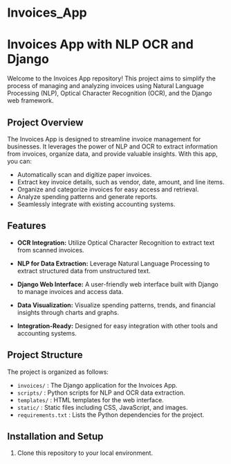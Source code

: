 # Invoices_App
# Invoices App with NLP OCR and Django

Welcome to the Invoices App repository! This project aims to simplify the process of managing and analyzing invoices using Natural Language Processing (NLP), Optical Character Recognition (OCR), and the Django web framework.

## Project Overview

The Invoices App is designed to streamline invoice management for businesses. It leverages the power of NLP and OCR to extract information from invoices, organize data, and provide valuable insights. With this app, you can:

- Automatically scan and digitize paper invoices.
- Extract key invoice details, such as vendor, date, amount, and line items.
- Organize and categorize invoices for easy access and retrieval.
- Analyze spending patterns and generate reports.
- Seamlessly integrate with existing accounting systems.

## Features

- **OCR Integration:** Utilize Optical Character Recognition to extract text from scanned invoices.

- **NLP for Data Extraction:** Leverage Natural Language Processing to extract structured data from unstructured text.

- **Django Web Interface:** A user-friendly web interface built with Django to manage invoices and access data.

- **Data Visualization:** Visualize spending patterns, trends, and financial insights through charts and graphs.

- **Integration-Ready:** Designed for easy integration with other tools and accounting systems.

## Project Structure

The project is organized as follows:

- `invoices/` : The Django application for the Invoices App.
- `scripts/` : Python scripts for NLP and OCR data extraction.
- `templates/` : HTML templates for the web interface.
- `static/` : Static files including CSS, JavaScript, and images.
- `requirements.txt` : Lists the Python dependencies for the project.

## Installation and Setup

1. Clone this repository to your local environment.
